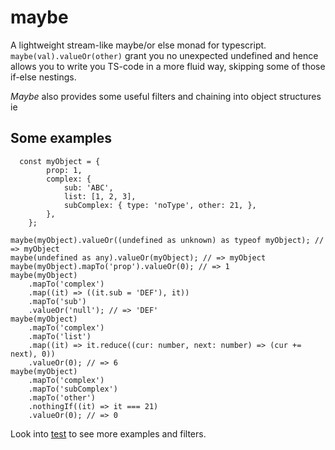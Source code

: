 # maybe

A lightweight stream-like maybe/or else monad for typescript. `maybe(val).valueOr(other)` grant you no unexpected undefined and hence allows you to write you TS-code in a more fluid way, skipping some of those if-else nestings.

_Maybe_ also provides some useful filters and chaining into object structures ie

## Some examples

```TS
  const myObject = {
        prop: 1,
        complex: {
            sub: 'ABC',
            list: [1, 2, 3],
            subComplex: { type: 'noType', other: 21, },
        },
    };

maybe(myObject).valueOr((undefined as unknown) as typeof myObject); // => myObject
maybe(undefined as any).valueOr(myObject); // => myObject
maybe(myObject).mapTo('prop').valueOr(0); // => 1
maybe(myObject)
    .mapTo('complex')
    .map((it) => ((it.sub = 'DEF'), it))
    .mapTo('sub')
    .valueOr('null'); // => 'DEF'
maybe(myObject)
    .mapTo('complex')
    .mapTo('list')
    .map((it) => it.reduce((cur: number, next: number) => (cur += next), 0))
    .valueOr(0); // => 6
maybe(myObject)
    .mapTo('complex')
    .mapTo('subComplex')
    .mapTo('other')
    .nothingIf((it) => it === 21)
    .valueOr(0); // => 0

```

Look into [test](src/maybe.test.ts) to see more examples and filters.
